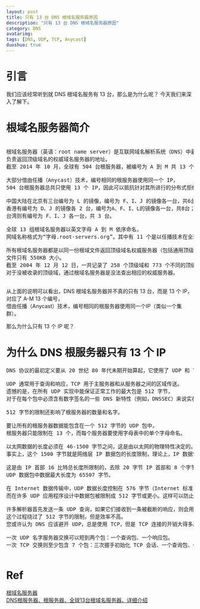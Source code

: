 ```yaml
---
layout: post
title: 只有 13 台 DNS 根域名服务器原因
description: "只有 13 台 DNS 根域名服务器原因"
category: DNS
avatarimg:
tags: [DNS, UDP, TCP, Anycast]
duoshuo: true
---
```


# 引言

我们应该经常听到就 DNS 根域名服务有 13 台，那么是为什么呢？
今天我们来深入了解下。

# 根域名服务器简介

<pre>

根域名服务器（英语：root name server）是互联网域名解析系统（DNS）中最高级别的域名服务器，
负责返回顶级域名的权威域名服务器的地址。
截至 2014 年 10 月，全球有 504 台根服务器，被编号为 A 到 M 共 13 个标号。

大部分借由任播（Anycast）技术，编号相同的根服务器使用同一个 IP，
504 台根服务器总共只使用 13 个 IP，因此可以抵抗针对其所进行的分布式拒绝服务攻击（DDoS）。

中国大陆在北京有三台编号为 L 的镜像，编号为 F、I、J 的镜像各一台，共6台；
香港有编号为 D、J 的镜像各 2 台，编号为A、F、I、L的镜像各一台，共8台；
台湾则有编号为 F、I、J 各一台，共 3 台。

全球 13 组根域名服务器以英文字母 A 到 M 依序命名，
网域名称格式为“字母.root-servers.org”。其中有 11 个是以任播技术在全球多个地点设立镜像站。

所有根域名服务器都是以同一份根域文件返回顶级域名权威服务器（包括通用顶级域和国家顶级域），
文件只有 550KB 大小。
截至 2004 年 12 月 12 日，一共记录了 258 个顶级域和 773 个不同的顶级域权威服务器。
对于没被收录的顶级域，通过根域名服务器是没法查出相应的权威服务器。

</pre>

从上面的说明可以看出，DNS 根域名服务器并不真的只有 13 台，而是 13 个 IP，对应了 A-M 13 个编号，  
借由任播（Anycast）技术，编号相同的根服务器使用同一个IP（类似一个集群）。  

那么为什么只有 13 个 IP 呢？

# 为什么 DNS 根服务器只有 13 个 IP

<pre>
DNS 协议的最初定义要从 20 世纪 80 年代未期开始算起，它使用了 UDP 和 TCP 协议。

UDP 通常用于查询和响应，TCP 用于主服务器和从服务器之间的区域传送。
遗憾的是，在所有 UDP 实现中能保证正常工作的最大包是 512 字节，
对于在每个包中必须含有数字签名的一些 DNS 新特性（例如，DNSSEC）来说实在是太小了。

512 字节的限制还影响了根服务器的数量和名字。

要让所有的根服务器数据能包含在一个 512 字节的 UDP 包中，
根服务器只能限制在 13 个，而每个服务器要使用字母表中的单个字母命名。

以太网数据的长度必须在 46-1500 字节之间，这是由以太网的物理特性决定的。
事实上，这个 1500 字节就是网络层 IP 数据包的长度限制，理论上，IP 数据包最大长度是 65535 字节。

这是由 IP 首部 16 比特总长度所限制的，去除 20 字节 IP 首部和 8 个字节 UDP 首部，
UDP 数据包中数据最大长度为 65507 字节。

在 Internet 数据传输中，UDP 数据长度控制在 576 字节（Internet 标准 MTU 值），
而在许多 UDP 应用程序设计中数据包被限制成 512 字节或更小。这样可以防止数据包的丢失。

许多解析器首先发送一条 UDP 查询，如果它们接收到一条被截断的响应，则会用 TCP 重新发送该查询。
这个过程绕过了 512 字节的限制，但是效率不高。
您或许认为 DNS 应该避开 UDP，总是使用 TCP，但是 TCP 连接的开销大得多。

一次 UDP 名字服务器交换可以短到两个包：一个查询包、一个响应包。
一次 TCP 交换则至少包含 7 个包：三次握手初始化 TCP 会话、一个查询包、一个响应包以及最后一次握手来关闭连接。

</pre>

# Ref
[根域名服务器](https://zh.wikipedia.org/wiki/%E6%A0%B9%E7%B6%B2%E5%9F%9F%E5%90%8D%E7%A8%B1%E4%BC%BA%E6%9C%8D%E5%99%A8)  
[DNS根服务器、根服务器、全球13台根域名服务器、详细介绍](https://www.cloudxns.net/Support/detail/id/1463.html)  
